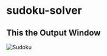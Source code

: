 # sudoku-solver
 ## This the Output Window

![Sudoku](https://user-images.githubusercontent.com/82304249/222415607-0f05e6a5-cfd3-4acf-9bf5-355d37c26a7e.jpg)
